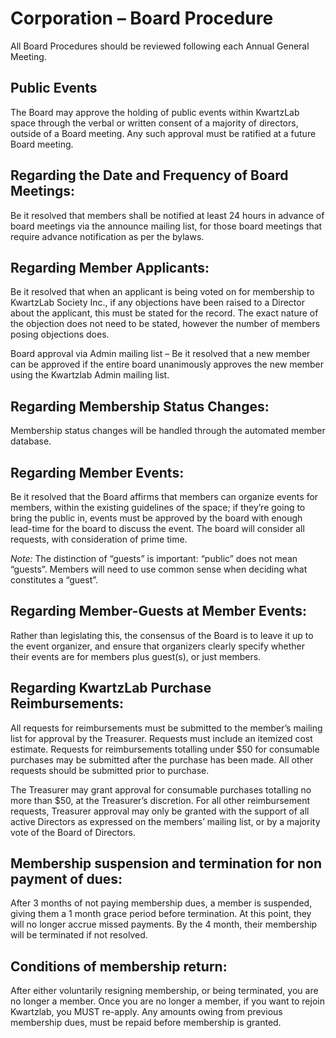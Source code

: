 # Corporation – Board Procedure

All Board Procedures should be reviewed following each Annual General Meeting.

## Public Events

The Board may approve the holding of public events within KwartzLab space through the verbal or written consent of a majority of directors, outside of a Board meeting. Any such approval must be ratified at a future Board meeting.

## Regarding the Date and Frequency of Board Meetings:

Be it resolved that members shall be notified at least 24 hours in advance of board meetings via the announce mailing list, for those board meetings that require advance notification as per the bylaws.

## Regarding Member Applicants:

Be it resolved that when an applicant is being voted on for membership to KwartzLab Society Inc., if any objections have been raised to a Director about the applicant, this must be stated for the record. The exact nature of the objection does not need to be stated, however the number of members posing objections does.

Board approval via Admin mailing list – Be it resolved that a new member can be approved if the entire board unanimously approves the new member using the Kwartzlab Admin mailing list.

## Regarding Membership Status Changes:

Membership status changes will be handled through the automated member database. 

## Regarding Member Events:

Be it resolved that the Board affirms that members can organize events for members, within the existing guidelines of the space; if they’re going to bring the public in, events must be approved by the board with enough lead-time for the board to discuss the event. The board will consider all requests, with consideration of prime time.

*Note:* The distinction of “guests” is important: “public” does not mean “guests”. Members will need to use common sense when deciding what constitutes a “guest”.

## Regarding Member-Guests at Member Events:

Rather than legislating this, the consensus of the Board is to leave it up to the event organizer, and ensure that organizers clearly specify whether their events are for members plus guest(s), or just members.

## Regarding KwartzLab Purchase Reimbursements:

All requests for reimbursements must be submitted to the member’s mailing list for approval by the Treasurer. Requests must include an itemized cost estimate. Requests for reimbursements totalling under $50 for consumable purchases may be submitted after the purchase has been made. All other requests should be submitted prior to purchase.

The Treasurer may grant approval for consumable purchases totalling no more than $50, at the Treasurer’s discretion. For all other reimbursement requests, Treasurer approval may only be granted with the support of all active Directors as expressed on the members’ mailing list, or by a majority vote of the Board of Directors.

## Membership suspension and termination for non payment of dues:

After 3 months of not paying membership dues, a member is suspended, giving them a 1 month grace period before termination. At this point, they will no longer accrue missed payments. By the 4 month, their membership will be terminated if not resolved.

## Conditions of membership return:

After either voluntarily resigning membership, or being terminated, you are no longer a member. Once you are no longer a member, if you want to rejoin Kwartzlab, you MUST re-apply. Any amounts owing from previous membership dues, must be repaid before membership is granted.

